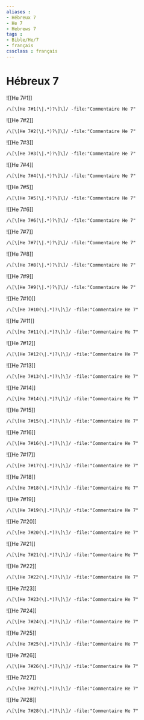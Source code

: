 ```yaml
---
aliases : 
- Hébreux 7
- He 7
- Hebrews 7
tags : 
- Bible/He/7
- français
cssclass : français
---
```


# Hébreux 7

![[He 7#1]]

```query
/\[\[He 7#1(\|.*)?\]\]/ -file:"Commentaire He 7"
```

![[He 7#2]]

```query
/\[\[He 7#2(\|.*)?\]\]/ -file:"Commentaire He 7"
```

![[He 7#3]]

```query
/\[\[He 7#3(\|.*)?\]\]/ -file:"Commentaire He 7"
```

![[He 7#4]]

```query
/\[\[He 7#4(\|.*)?\]\]/ -file:"Commentaire He 7"
```

![[He 7#5]]

```query
/\[\[He 7#5(\|.*)?\]\]/ -file:"Commentaire He 7"
```

![[He 7#6]]

```query
/\[\[He 7#6(\|.*)?\]\]/ -file:"Commentaire He 7"
```

![[He 7#7]]

```query
/\[\[He 7#7(\|.*)?\]\]/ -file:"Commentaire He 7"
```

![[He 7#8]]

```query
/\[\[He 7#8(\|.*)?\]\]/ -file:"Commentaire He 7"
```

![[He 7#9]]

```query
/\[\[He 7#9(\|.*)?\]\]/ -file:"Commentaire He 7"
```

![[He 7#10]]

```query
/\[\[He 7#10(\|.*)?\]\]/ -file:"Commentaire He 7"
```

![[He 7#11]]

```query
/\[\[He 7#11(\|.*)?\]\]/ -file:"Commentaire He 7"
```

![[He 7#12]]

```query
/\[\[He 7#12(\|.*)?\]\]/ -file:"Commentaire He 7"
```

![[He 7#13]]

```query
/\[\[He 7#13(\|.*)?\]\]/ -file:"Commentaire He 7"
```

![[He 7#14]]

```query
/\[\[He 7#14(\|.*)?\]\]/ -file:"Commentaire He 7"
```

![[He 7#15]]

```query
/\[\[He 7#15(\|.*)?\]\]/ -file:"Commentaire He 7"
```

![[He 7#16]]

```query
/\[\[He 7#16(\|.*)?\]\]/ -file:"Commentaire He 7"
```

![[He 7#17]]

```query
/\[\[He 7#17(\|.*)?\]\]/ -file:"Commentaire He 7"
```

![[He 7#18]]

```query
/\[\[He 7#18(\|.*)?\]\]/ -file:"Commentaire He 7"
```

![[He 7#19]]

```query
/\[\[He 7#19(\|.*)?\]\]/ -file:"Commentaire He 7"
```

![[He 7#20]]

```query
/\[\[He 7#20(\|.*)?\]\]/ -file:"Commentaire He 7"
```

![[He 7#21]]

```query
/\[\[He 7#21(\|.*)?\]\]/ -file:"Commentaire He 7"
```

![[He 7#22]]

```query
/\[\[He 7#22(\|.*)?\]\]/ -file:"Commentaire He 7"
```

![[He 7#23]]

```query
/\[\[He 7#23(\|.*)?\]\]/ -file:"Commentaire He 7"
```

![[He 7#24]]

```query
/\[\[He 7#24(\|.*)?\]\]/ -file:"Commentaire He 7"
```

![[He 7#25]]

```query
/\[\[He 7#25(\|.*)?\]\]/ -file:"Commentaire He 7"
```

![[He 7#26]]

```query
/\[\[He 7#26(\|.*)?\]\]/ -file:"Commentaire He 7"
```

![[He 7#27]]

```query
/\[\[He 7#27(\|.*)?\]\]/ -file:"Commentaire He 7"
```

![[He 7#28]]

```query
/\[\[He 7#28(\|.*)?\]\]/ -file:"Commentaire He 7"
```

